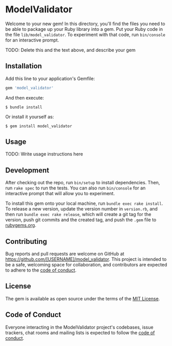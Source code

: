 # ModelValidator

Welcome to your new gem! In this directory, you'll find the files you need to be able to package up your Ruby library into a gem. Put your Ruby code in the file `lib/model_validator`. To experiment with that code, run `bin/console` for an interactive prompt.

TODO: Delete this and the text above, and describe your gem

## Installation

Add this line to your application's Gemfile:

```ruby
gem 'model_validator'
```

And then execute:

    $ bundle install

Or install it yourself as:

    $ gem install model_validator

## Usage

TODO: Write usage instructions here

## Development

After checking out the repo, run `bin/setup` to install dependencies. Then, run `rake spec` to run the tests. You can also run `bin/console` for an interactive prompt that will allow you to experiment.

To install this gem onto your local machine, run `bundle exec rake install`. To release a new version, update the version number in `version.rb`, and then run `bundle exec rake release`, which will create a git tag for the version, push git commits and the created tag, and push the `.gem` file to [rubygems.org](https://rubygems.org).

## Contributing

Bug reports and pull requests are welcome on GitHub at https://github.com/[USERNAME]/model_validator. This project is intended to be a safe, welcoming space for collaboration, and contributors are expected to adhere to the [code of conduct](https://github.com/[USERNAME]/model_validator/blob/master/CODE_OF_CONDUCT.md).

## License

The gem is available as open source under the terms of the [MIT License](https://opensource.org/licenses/MIT).

## Code of Conduct

Everyone interacting in the ModelValidator project's codebases, issue trackers, chat rooms and mailing lists is expected to follow the [code of conduct](https://github.com/[USERNAME]/model_validator/blob/master/CODE_OF_CONDUCT.md).
